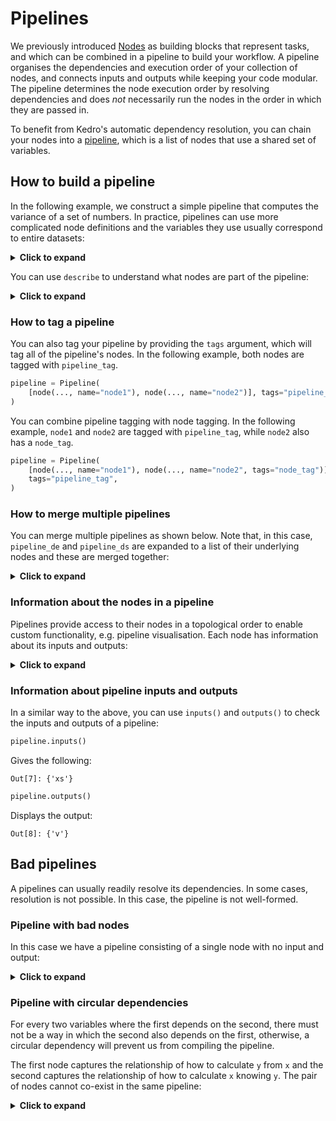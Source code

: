 # Pipelines

We previously introduced [Nodes](./nodes.md) as building blocks that represent tasks, and which can be combined in a pipeline to build your workflow.  A pipeline organises the dependencies and execution order of your collection of nodes, and connects inputs and outputs while keeping your code modular. The pipeline determines the node execution order by resolving dependencies and does *not* necessarily run the nodes in the order in which they are passed in.

To benefit from Kedro's automatic dependency resolution, you can chain your nodes into a [pipeline](/kedro.pipeline.Pipeline), which is a list of nodes that use a shared set of variables.

## How to build a pipeline

In the following example, we construct a simple pipeline that computes the variance of a set of numbers. In practice, pipelines can use more complicated node definitions and the variables they use usually correspond to entire datasets:

<details>
<summary><b>Click to expand</b></summary>


```python
def mean(xs, n):
    return sum(xs) / n


def mean_sos(xs, n):
    return sum(x ** 2 for x in xs) / n


def variance(m, m2):
    return m2 - m * m


pipeline = Pipeline(
    [
        node(len, "xs", "n"),
        node(mean, ["xs", "n"], "m", name="mean_node"),
        node(mean_sos, ["xs", "n"], "m2", name="mean_sos"),
        node(variance, ["m", "m2"], "v", name="variance_node"),
    ]
)
```
</details>

You can use `describe` to understand what nodes are part of the pipeline:

<details>
<summary><b>Click to expand</b></summary>

```python
print(pipeline.describe())
```

The output is as follows:

```console
#### Pipeline execution order ####
Name: None
Inputs: xs

len([xs]) -> [n]
mean_node
mean_sos
variance_node

Outputs: v
##################################
```
</details>

### How to tag a pipeline

You can also tag your pipeline by providing the `tags` argument, which will tag all of the pipeline's nodes. In the following example, both nodes are tagged with `pipeline_tag`.

```python
pipeline = Pipeline(
    [node(..., name="node1"), node(..., name="node2")], tags="pipeline_tag"
)
```

You can combine pipeline tagging with node tagging. In the following example, `node1` and `node2` are tagged with `pipeline_tag`, while `node2` also has a `node_tag`.

```python
pipeline = Pipeline(
    [node(..., name="node1"), node(..., name="node2", tags="node_tag")],
    tags="pipeline_tag",
)
```


### How to merge multiple pipelines

You can merge multiple pipelines as shown below. Note that, in this case, `pipeline_de` and `pipeline_ds` are expanded to a list of their underlying nodes and these are merged together:

<details>
<summary><b>Click to expand</b></summary>


```python
pipeline_de = Pipeline([node(len, "xs", "n"), node(mean, ["xs", "n"], "m")])

pipeline_ds = Pipeline(
    [node(mean_sos, ["xs", "n"], "m2"), node(variance, ["m", "m2"], "v")]
)

last_node = node(print, "v", None)

pipeline_all = Pipeline([pipeline_de, pipeline_ds, last_node])
print(pipeline_all.describe())
```

The output is as follows:

```console
#### Pipeline execution order ####
Name: None
Inputs: xs

len([xs]) -> [n]
mean([n,xs]) -> [m]
mean_sos([n,xs]) -> [m2]
variance([m,m2]) -> [v]
print([v]) -> None

Outputs: None
##################################
```
</details>


### Information about the nodes in a pipeline

Pipelines provide access to their nodes in a topological order to enable custom functionality, e.g. pipeline visualisation. Each node has information about its inputs and outputs:

<details>
<summary><b>Click to expand</b></summary>

```python
nodes = pipeline.nodes
nodes
```

The output is as follows:

```python
[
    Node(len, "xs", "n", None),
    Node(mean, ["xs", "n"], "m", "mean_node"),
    Node(mean_sos, ["xs", "n"], "m2", "mean_sos"),
    Node(variance, ["m", "m2"], "v", "variance node"),
]
```

To find out about the inputs:

```python
nodes[0].inputs
```

You should see the following:

```python
["xs"]
```
</details>

### Information about pipeline inputs and outputs
In a similar way to the above, you can use `inputs()` and `outputs()` to check the inputs and outputs of a pipeline:

```python
pipeline.inputs()
```

Gives the following:

```console
Out[7]: {'xs'}
```

```python
pipeline.outputs()
```

Displays the output:

```console
Out[8]: {'v'}
```


## Bad pipelines

A pipelines can usually readily resolve its dependencies. In some cases, resolution is not possible. In this case, the pipeline is not well-formed.

### Pipeline with bad nodes

In this case we have a pipeline consisting of a single node with no input and output:

<details>
<summary><b>Click to expand</b></summary>

```python
try:
    Pipeline([node(lambda: print("!"), None, None)])
except Exception as e:
    print(e)
```

Gives the following output:

```console
Invalid Node definition: it must have some `inputs` or `outputs`.
Format should be: node(function, inputs, outputs)
```

</details>

### Pipeline with circular dependencies

For every two variables where the first depends on the second, there must not be a way in which the second also depends on the first, otherwise, a circular dependency will prevent us from compiling the pipeline.

The first node captures the relationship of how to calculate `y` from `x` and the second captures the relationship of how to calculate `x` knowing `y`. The pair of nodes cannot co-exist in the same pipeline:

<details>
<summary><b>Click to expand</b></summary>

```python
try:
    Pipeline(
        [
            node(lambda x: x + 1, "x", "y", name="first node"),
            node(lambda y: y - 1, "y", "x", name="second node"),
        ]
    )
except Exception as e:
    print(e)
```

The output is as follows:

```console
Circular dependencies exist among these items: ['first node: <lambda>([x]) -> [y]', 'second node: <lambda>([y]) -> [x]']
```
</details>
